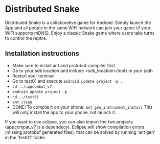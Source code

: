 # Distributed Snake

Distributed Snake is a collaborative game for Android. Simply launch the App and all
people in the same WiFi network can join your game (if your WiFi supports mDNS). Enjoy
a classic Snake game where users take turns to control the reptile.

## Installation instructions 
 
- Make sure to install ant and protobuf-compiler first
- Go to your sdk location and include <sdk_location>/tools in your path
- Restart your terminal
- Go to test01 and execute ```android update project -p .```
- ```cd ../appcombat_v7```
- ```android update project -p .```
- ```cd ../test01```
- ```ant clean```
- DONE! To compile it on your phone: ```ant gen_instrument_install```
This will only install the app to your phone, not launch it.

If you want to use eclipse, you can also import the two projects (appcompat_v7 is a dependecy). Eclipse will show compilation errors (missing protobuf generated files), that can be solved by running 'ant gen' in the 'test01' folder.